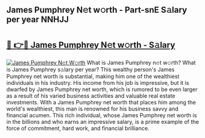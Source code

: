 ## James Pumphrey N𝚎t w𝚘rth - Part-snE S𝚊lary per year NNHJJ

# <h2><a href="http://gc2abs.nevu.top/?p=James+Pumphrey">🔗 👉🔴 James Pumphrey N𝚎t w𝚘rth - S𝚊lary</a></h2>

[![James Pumphrey N𝚎t W𝚘rth](https://i.imgur.com/Oavwk0R.jpeg)](http://gc2abs.nevu.top/?p=James+Pumphrey)
What is James Pumphrey n𝚎t w𝚘rth? What is James Pumphrey s𝚊lary per year?
This wealthy person's James Pumphrey net worth is substantial, making him one of the wealthiest individuals in his industry. His income from his job is impressive, but it is dwarfed by James Pumphrey net worth, which is rumored to be even larger as a result of his varied business activities and valuable real estate investments. With a James Pumphrey net worth that places him among the world's wealthiest, this man is renowned for his business savvy and financial acumen. This rich individual, whose James Pumphrey net worth is in the billions and who earns an impressive salary, is a prime example of the force of commitment, hard work, and financial brilliance.
